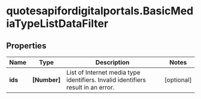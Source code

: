 # quotesapifordigitalportals.BasicMediaTypeListDataFilter

## Properties

Name | Type | Description | Notes
------------ | ------------- | ------------- | -------------
**ids** | **[Number]** | List of Internet media type identifiers. Invalid identifiers result in an error. | [optional] 


